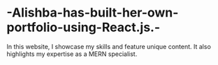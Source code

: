 # -Alishba-has-built-her-own-portfolio-using-React.js.-
In this website, I showcase my skills and feature unique content. It also highlights my expertise as a MERN specialist.
